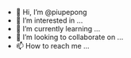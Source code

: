 - 👋 Hi, I’m @piupepong
- 👀 I’m interested in ...
- 🌱 I’m currently learning ...
- 💞️ I’m looking to collaborate on ...
- 📫 How to reach me ...

<!---
piupepong/piupepong is a ✨ special ✨ repository because its `README.md` (this file) appears on your GitHub profile.
You can click the Preview link to take a look at your changes.
--->
